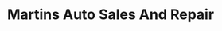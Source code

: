 ---
title: "Martins Auto Sales And Repair"
url: /goshen/martins-auto-sales-and-repair/
shop: car repair
---